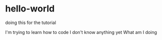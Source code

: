 # hello-world
doing this for the tutorial

I'm trying to learn how to code
I don't know anything yet
What am I doing

